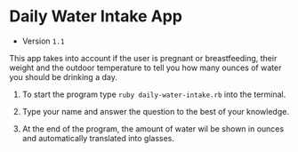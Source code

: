 # Daily Water Intake App

- Version `1.1`

This app takes into account if the user is pregnant or breastfeeding, their weight and the outdoor temperature to tell you how many ounces of water you should be drinking a day.

1) To start the program type `ruby daily-water-intake.rb` into the terminal.

2) Type your name and answer the question to the best of your knowledge.

3) At the end of the program, the amount of water wil be shown in ounces and automatically translated into glasses.
